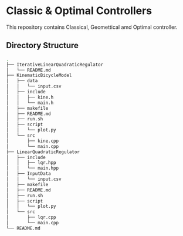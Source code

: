# Classic & Optimal Controllers

This repository contains Classical, Geomettical amd Optimal controller.

## Directory Structure
```bash
.
├── IterativeLinearQuadraticRegulator
│   └── README.md
├── KinematicBicycleModel
│   ├── data
│   │   └── input.csv
│   ├── include
│   │   ├── kine.h
│   │   └── main.h
│   ├── makefile
│   ├── README.md
│   ├── run.sh
│   ├── script
│   │   └── plot.py
│   └── src
│       ├── kine.cpp
│       └── main.cpp
├── LinearQuadraticRegulator
│   ├── include
│   │   ├── lqr.hpp
│   │   └── main.hpp
│   ├── InputData
│   │   └── input.csv
│   ├── makefile
│   ├── README.md
│   ├── run.sh
│   ├── script
│   │   └── plot.py
│   └── src
│       ├── lqr.cpp
│       └── main.cpp
└── README.md


